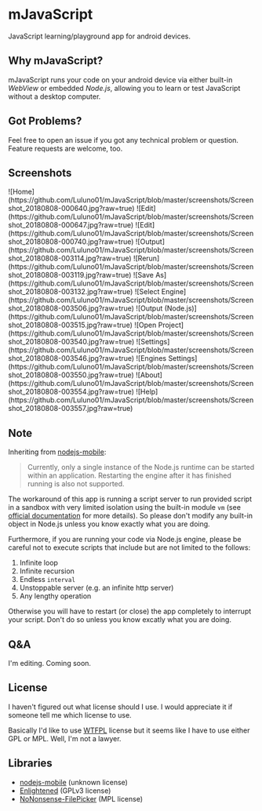 # mJavaScript

JavaScript learning/playground app for android devices.

## Why mJavaScript?

mJavaScript runs your code on your android device via either built-in *WebView* or embedded *Node.js*, allowing you to learn or test JavaScript without a desktop computer.

## Got Problems?

Feel free to open an issue if you got any technical problem or question. Feature requests are welcome, too.

## Screenshots

<style>
.screenshots img {
  max-height: 30%;
}
</style>

<div class="screenshots">
![Home](https://github.com/Luluno01/mJavaScript/blob/master/screenshots/Screenshot_20180808-000640.jpg?raw=true)
![Edit](https://github.com/Luluno01/mJavaScript/blob/master/screenshots/Screenshot_20180808-000647.jpg?raw=true)
![Edit](https://github.com/Luluno01/mJavaScript/blob/master/screenshots/Screenshot_20180808-000740.jpg?raw=true)
![Output](https://github.com/Luluno01/mJavaScript/blob/master/screenshots/Screenshot_20180808-003114.jpg?raw=true)
![Rerun](https://github.com/Luluno01/mJavaScript/blob/master/screenshots/Screenshot_20180808-003119.jpg?raw=true)
![Save As](https://github.com/Luluno01/mJavaScript/blob/master/screenshots/Screenshot_20180808-003132.jpg?raw=true)
![Select Engine](https://github.com/Luluno01/mJavaScript/blob/master/screenshots/Screenshot_20180808-003506.jpg?raw=true)
![Output (Node.js)](https://github.com/Luluno01/mJavaScript/blob/master/screenshots/Screenshot_20180808-003515.jpg?raw=true)
![Open Project](https://github.com/Luluno01/mJavaScript/blob/master/screenshots/Screenshot_20180808-003540.jpg?raw=true)
![Settings](https://github.com/Luluno01/mJavaScript/blob/master/screenshots/Screenshot_20180808-003546.jpg?raw=true)
![Engines Settings](https://github.com/Luluno01/mJavaScript/blob/master/screenshots/Screenshot_20180808-003550.jpg?raw=true)
![About](https://github.com/Luluno01/mJavaScript/blob/master/screenshots/Screenshot_20180808-003554.jpg?raw=true)
![Help](https://github.com/Luluno01/mJavaScript/blob/master/screenshots/Screenshot_20180808-003557.jpg?raw=true)
</div>

## Note

Inheriting from [nodejs-mobile](https://github.com/janeasystems/nodejs-mobile):

> Currently, only a single instance of the Node.js runtime can be started within an application. Restarting the engine after it has finished running is also not supported.

The workaround of this app is running a script server to run provided script in a sandbox with very limited isolation using the built-in module `vm` (see [official documentation](https://nodejs.org/api/vm.html) for more details). So please don't modify any built-in object in Node.js unless you know exactly what you are doing.

Furthermore, if you are running your code via Node.js engine, please be careful not to execute scripts that include but are not limited to the follows:

1. Infinite loop
2. Infinite recursion
3. Endless `interval`
4. Unstoppable server (e.g. an infinite http server)
5. Any lengthy operation

Otherwise you will have to restart (or close) the app completely to interrupt your script. Don't do so unless you know excatly what you are doing.

## Q&A

I'm editing. Coming soon.

## License

I haven't figured out what license should I use. I would appreciate it if someone tell me which license to use.

Basically I'd like to use [WTFPL](www.wtfpl.net) license but it seems like I have to use either GPL or MPL. Well, I'm not a lawyer.

## Libraries

* [nodejs-mobile](https://github.com/janeasystems/nodejs-mobile) (unknown license)
* [Enlightened](https://github.com/0xFireball/Enlightened) (GPLv3 license)
* [NoNonsense-FilePicker](https://github.com/spacecowboy/NoNonsense-FilePicker) (MPL license)

